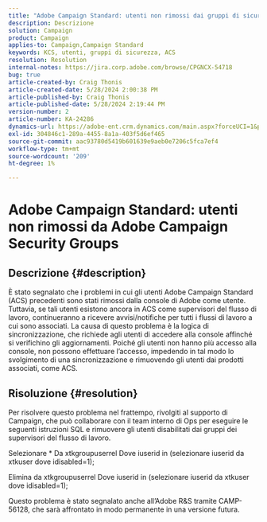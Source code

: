 ```yaml
---
title: "Adobe Campaign Standard: utenti non rimossi dai gruppi di sicurezza di Adobe Campaign"
description: Descrizione
solution: Campaign
product: Campaign
applies-to: Campaign,Campaign Standard
keywords: KCS, utenti, gruppi di sicurezza, ACS
resolution: Resolution
internal-notes: https://jira.corp.adobe.com/browse/CPGNCX-54718
bug: true
article-created-by: Craig Thonis
article-created-date: 5/28/2024 2:00:38 PM
article-published-by: Craig Thonis
article-published-date: 5/28/2024 2:19:44 PM
version-number: 2
article-number: KA-24286
dynamics-url: https://adobe-ent.crm.dynamics.com/main.aspx?forceUCI=1&pagetype=entityrecord&etn=knowledgearticle&id=38ed8ea5-fa1c-ef11-840a-000d3a37816b
exl-id: 304846c1-289a-4455-8a1a-403f5d6ef465
source-git-commit: aac93780d5419b601639e9aeb0e7206c5fca7ef4
workflow-type: tm+mt
source-wordcount: '209'
ht-degree: 1%

---
```


# Adobe Campaign Standard: utenti non rimossi da Adobe Campaign Security Groups

## Descrizione {#description}


È stato segnalato che i problemi in cui gli utenti Adobe Campaign Standard (ACS) precedenti sono stati rimossi dalla console di Adobe come utente. Tuttavia, se tali utenti esistono ancora in ACS come supervisori del flusso di lavoro, continueranno a ricevere avvisi/notifiche per tutti i flussi di lavoro a cui sono associati. La causa di questo problema è la logica di sincronizzazione, che richiede agli utenti di accedere alla console affinché si verifichino gli aggiornamenti. Poiché gli utenti non hanno più accesso alla console, non possono effettuare l’accesso, impedendo in tal modo lo svolgimento di una sincronizzazione e rimuovendo gli utenti dai prodotti associati, come ACS.


## Risoluzione {#resolution}


Per risolvere questo problema nel frattempo, rivolgiti al supporto di Campaign, che può collaborare con il team interno di Ops per eseguire le seguenti istruzioni SQL e rimuovere gli utenti disabilitati dai gruppi dei supervisori del flusso di lavoro.

Selezionare \* Da xtkgroupuserrel Dove iuserid in (selezionare iuserid da xtkuser dove idisabled=1);

Elimina da xtkgroupuserrel Dove iuserid in (selezionare iuserid da xtkuser dove idisabled=1);

Questo problema è stato segnalato anche all’Adobe R&amp;S tramite CAMP-56128, che sarà affrontato in modo permanente in una versione futura.
